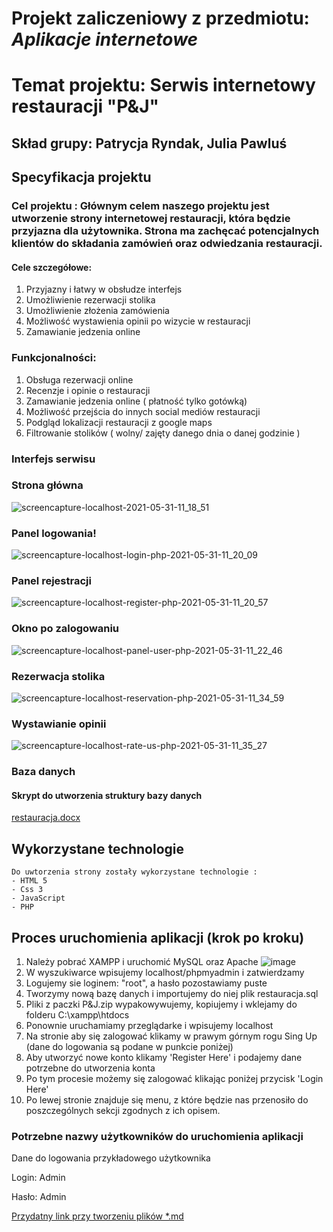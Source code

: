 # Projekt zaliczeniowy z przedmiotu: _**Aplikacje internetowe**_

# Temat projektu: Serwis internetowy restauracji "P&J"
## Skład grupy: Patrycja Ryndak, Julia Pawluś
## Specyfikacja projektu
### Cel projektu : Głównym celem naszego projektu jest utworzenie strony internetowej restauracji, która będzie przyjazna dla użytownika. Strona ma zachęcać potencjalnych klientów do składania zamówień oraz odwiedzania restauracji.
#### Cele szczegółowe:
   1.  Przyjazny i łatwy w obsłudze interfejs
   2.  Umożliwienie rezerwacji stolika
   3.  Umożliwienie złożenia zamówienia
   4.  Możliwość wystawienia opinii po wizycie w restauracji
   5.  Zamawianie jedzenia online 
### Funkcjonalności:
   1. Obsługa rezerwacji online
   2. Recenzje i opinie o restauracji 
   3. Zamawianie jedzenia online ( płatność tylko gotówką)
   4. Możliwość przejścia do innych social mediów restauracji
   5. Podgląd lokalizacji restauracji z google maps 
   6. Filtrowanie stolików ( wolny/ zajęty danego dnia o danej godzinie )
### Interfejs serwisu
### Strona główna
![screencapture-localhost-2021-05-31-11_18_51](https://user-images.githubusercontent.com/63348363/120171173-07b5a500-c202-11eb-820d-ea72d790b15c.png)
### Panel logowania!
![screencapture-localhost-login-php-2021-05-31-11_20_09](https://user-images.githubusercontent.com/63348363/120171277-2d42ae80-c202-11eb-95f4-7c78880621b8.png)
### Panel rejestracji
![screencapture-localhost-register-php-2021-05-31-11_20_57](https://user-images.githubusercontent.com/63348363/120171421-52372180-c202-11eb-942f-2038ba20b8ed.png)
### Okno po zalogowaniu
![screencapture-localhost-panel-user-php-2021-05-31-11_22_46](https://user-images.githubusercontent.com/63348363/120190183-8c132280-c218-11eb-9535-3fc23339b0ca.jpg)
### Rezerwacja stolika
![screencapture-localhost-reservation-php-2021-05-31-11_34_59](https://user-images.githubusercontent.com/63348363/120173368-42204180-c204-11eb-8e7c-54a20e3a9261.png)
### Wystawianie opinii
![screencapture-localhost-rate-us-php-2021-05-31-11_35_27](https://user-images.githubusercontent.com/63348363/120173461-56643e80-c204-11eb-88cf-1dcccf32a58c.png)




         
### Baza danych





#### Skrypt do utworzenia struktury bazy danych
[restauracja.docx](https://github.com/UR-IiE/20-21-ai-projekt-ryndak_p-pawlus_j/files/6569403/restauracja.docx)




## Wykorzystane technologie
	Do uwtorzenia strony zostały wykorzystane technologie :
	- HTML 5 
	- Css 3 
	- JavaScript 
	- PHP
## Proces uruchomienia aplikacji (krok po kroku)
1. Należy pobrać XAMPP i uruchomić MySQL oraz Apache
![image](https://user-images.githubusercontent.com/63348363/120174817-d17a2480-c205-11eb-8dc3-34b8b8e70cc9.png)
2. W wyszukiwarce wpisujemy localhost/phpmyadmin i zatwierdzamy
3. Logujemy sie loginem: "root", a hasło pozostawiamy puste
4. Tworzymy nową bazę danych i importujemy do niej plik restauracja.sql
5. Pliki z paczki P&J.zip wypakowywujemy, kopiujemy i wklejamy do folderu C:\xampp\htdocs
6. Ponownie uruchamiamy przeglądarke i wpisujemy localhost 
7. Na stronie aby się zalogować klikamy w prawym górnym rogu Sing Up (dane do logowania są podane w punkcie poniżej)
8. Aby utworzyć nowe konto klikamy 'Register Here' i podajemy dane potrzebne do utworzenia konta
9. Po tym procesie możemy się zalogować klikając poniżej przycisk 'Login Here'
10. Po lewej stronie znajduje się menu, z które będzie nas przenosiło do poszczególnych sekcji zgodnych z ich opisem.
### Potrzebne nazwy użytkowników do uruchomienia aplikacji
<p> Dane do logowania przykładowego użytkownika </p>
<p> Login: Admin </p>
<p> Hasło: Admin </p>

[Przydatny link przy tworzeniu plików *.md ](https://github.com/adam-p/markdown-here/wiki/Markdown-Cheatsheet)

[logo]: https://gallery.dpcdn.pl/imgc/UGC/34567/g_-_960x640_-_s_x20131110194052_0.jpg "Strona główna"
